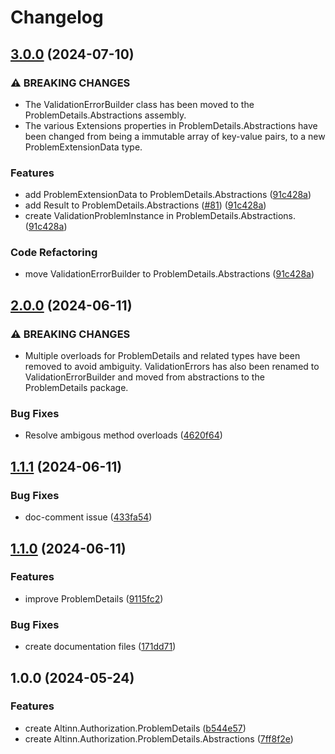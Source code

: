 # Changelog

## [3.0.0](https://github.com/Altinn/altinn-authorization-utils/compare/Altinn.Authorization.ProblemDetails-v2.0.0...Altinn.Authorization.ProblemDetails-v3.0.0) (2024-07-10)


### ⚠ BREAKING CHANGES

* The ValidationErrorBuilder class has been moved to the ProblemDetails.Abstractions assembly.
* The various Extensions properties in ProblemDetails.Abstractions have been changed from being a immutable array of key-value pairs, to a new ProblemExtensionData type.

### Features

* add ProblemExtensionData to ProblemDetails.Abstractions ([91c428a](https://github.com/Altinn/altinn-authorization-utils/commit/91c428adcd8341c9096b6b015fe65d118dcc55bf))
* add Result to ProblemDetails.Abstractions ([#81](https://github.com/Altinn/altinn-authorization-utils/issues/81)) ([91c428a](https://github.com/Altinn/altinn-authorization-utils/commit/91c428adcd8341c9096b6b015fe65d118dcc55bf))
* create ValidationProblemInstance in ProblemDetails.Abstractions. ([91c428a](https://github.com/Altinn/altinn-authorization-utils/commit/91c428adcd8341c9096b6b015fe65d118dcc55bf))


### Code Refactoring

* move ValidationErrorBuilder to ProblemDetails.Abstractions ([91c428a](https://github.com/Altinn/altinn-authorization-utils/commit/91c428adcd8341c9096b6b015fe65d118dcc55bf))

## [2.0.0](https://github.com/Altinn/altinn-authorization-utils/compare/Altinn.Authorization.ProblemDetails-v1.1.1...Altinn.Authorization.ProblemDetails-v2.0.0) (2024-06-11)


### ⚠ BREAKING CHANGES

* Multiple overloads for ProblemDetails and related types have been removed to avoid ambiguity. ValidationErrors has also been renamed to ValidationErrorBuilder and moved from abstractions to the ProblemDetails package.

### Bug Fixes

* Resolve ambigous method overloads ([4620f64](https://github.com/Altinn/altinn-authorization-utils/commit/4620f64555252fddca3c165269de33166eb35c9b))

## [1.1.1](https://github.com/Altinn/altinn-authorization-utils/compare/Altinn.Authorization.ProblemDetails-v1.1.0...Altinn.Authorization.ProblemDetails-v1.1.1) (2024-06-11)


### Bug Fixes

* doc-comment issue ([433fa54](https://github.com/Altinn/altinn-authorization-utils/commit/433fa548c4da6d356ed128a5c3216a3766ddf686))

## [1.1.0](https://github.com/Altinn/altinn-authorization-utils/compare/Altinn.Authorization.ProblemDetails-v1.0.0...Altinn.Authorization.ProblemDetails-v1.1.0) (2024-06-11)


### Features

* improve ProblemDetails ([9115fc2](https://github.com/Altinn/altinn-authorization-utils/commit/9115fc2994f61bc6d2ded09d874fb48cfdbe1b6a))


### Bug Fixes

* create documentation files ([171dd71](https://github.com/Altinn/altinn-authorization-utils/commit/171dd7120ab70c8c5629224e6e7a2380ad827306))

## 1.0.0 (2024-05-24)


### Features

* create Altinn.Authorization.ProblemDetails ([b544e57](https://github.com/Altinn/altinn-authorization-utils/commit/b544e57b6bec5d81c36bd693e73082c3ea11eec2))
* create Altinn.Authorization.ProblemDetails.Abstractions ([7ff8f2e](https://github.com/Altinn/altinn-authorization-utils/commit/7ff8f2e20dd563bf01c0e11456ee36122f9de539))

